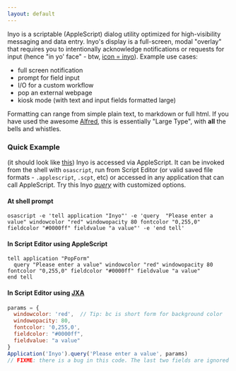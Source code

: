 ```yaml
---
layout: default
---
```


Inyo is a scriptable (AppleScript) dialog utility optimized for high-visibility messaging and data entry. Inyo's display is a full-screen, modal "overlay" that requires you to intentionally acknowledge notifications or requests for input (hence "in yo' face" - btw, [icon = inyo](#icon)). Example use cases:

* full screen notification
* prompt for field input
* I/O for a custom workflow
* pop an external webpage
* kiosk mode (with text and input fields formatted large)

Formatting can range from simple plain text, to markdown or full html. If you have used the awesome [Alfred](http://www.alfredapp.com/), this is essentially "Large Type", with **all** the bells and whistles.

### Quick Example
(it should look like [this](https://cloud.githubusercontent.com/assets/968047/5717560/93be41ac-9ab7-11e4-8d4d-d84a20c25a64.png))
Inyo is accessed via AppleScript. It can be invoked from the shell with `osascript`, run from Script Editor (or valid saved file formats - `.applescript`, `.scpt`, etc) or accessed in any application that can call AppleScript.
Try this Inyo [_query_](#query) with customized options.

#### At shell prompt

~~~
osascript -e 'tell application "Inyo"' -e 'query  "Please enter a value" windowcolor "red" windowopacity 80 fontcolor "0,255,0" fieldcolor "#0000ff" fieldvalue "a value"' -e 'end tell'
~~~

#### In Script Editor using AppleScript

```applescript
tell application "PopForm"
  query "Please enter a value" windowcolor "red" windowopacity 80 fontcolor "0,255,0" fieldcolor "#0000ff" fieldvalue "a value"
end tell
```

#### In Script Editor using [JXA](https://developer.apple.com/library/mac/releasenotes/InterapplicationCommunication/RN-JavaScriptForAutomation/index.html)

```javascript
params = {
  windowcolor: 'red',  // Tip: bc is short form for background color
  windowopacity: 80,
  fontcolor: '0,255,0',
  fieldcolor: "#0000ff",
  fieldvalue: "a value"
}
Application('Inyo').query('Please enter a value', params)
// FIXME: there is a bug in this code. The last two fields are ignored
```


